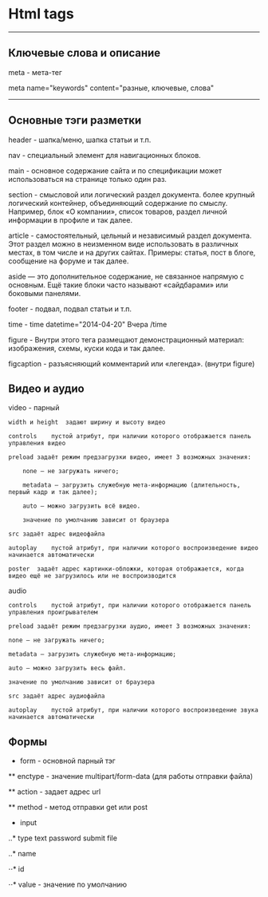 # Html tags
***
## Ключевые слова и описание
meta - мета-тег

meta name="keywords" content="разные, ключевые, слова"
***
## Основные тэги разметки
header - шапка/меню, шапка статьи и т.п.

nav - специальный элемент для навигационных блоков.

main -  основное содержание сайта и по спецификации может использоваться на странице только один раз.

section - смысловой или логический раздел документа. более крупный логический контейнер, объединяющий содержание по смыслу. Например, блок «О компании», список товаров, раздел личной информации в профиле и так далее.

article - самостоятельный, цельный и независимый раздел документа. Этот раздел можно в неизменном виде использовать в различных местах, в том числе и на других сайтах. Примеры: статья, пост в блоге, сообщение на форуме и так далее.

aside — это дополнительное содержание, не связанное напрямую с основным. Ещё такие блоки часто называют «сайдбарами» или боковыми панелями.

footer - подвал, подвал статьи и т.п.

time - time datetime="2014-04-20" Вчера /time
 
figure - Внутри этого тега размещают демонстрационный материал: изображения, схемы, куски кода и так далее.

figcaption - разъясняющий комментарий или «легенда». (внутри figure)


## Видео и аудио

video - парный
    
    width и height	задают ширину и высоту видео

    controls	пустой атрибут, при наличии которого отображается панель управления видео

    preload	задаёт режим предзагрузки видео, имеет 3 возможных значения:

        none — не загружать ничего;

        metadata — загрузить служебную мета-информацию (длительность, первый кадр и так далее);

        auto — можно загрузить всё видео.

        значение по умолчанию зависит от браузера

    src	задаёт адрес видеофайла

    autoplay	пустой атрибут, при наличии которого воспроизведение видео начинается автоматически

    poster	задаёт адрес картинки-обложки, которая отображается, когда видео ещё не загрузилось или не воспроизводится

audio

    controls	пустой атрибут, при наличии которого отображается панель управления проигрывателем

    preload	задаёт режим предзагрузки аудио, имеет 3 возможных значения:

    none — не загружать ничего;

    metadata — загрузить служебную мета-информацию;

    auto — можно загрузить весь файл.

    значение по умолчанию зависит от браузера

    src	задаёт адрес аудиофайла

    autoplay	пустой атрибут, при наличии которого воспроизведение звука начинается автоматически

## Формы
* form - основной парный тэг

** enctype - значение multipart/form-data (для работы отправки файла)

** action - задает адрес url
 
** method - метод отправки get или post

* input

 ..* type
        text
        password
        submit
        file

 ..* name

⋅⋅* id

⋅⋅* value - значение по умолчанию

